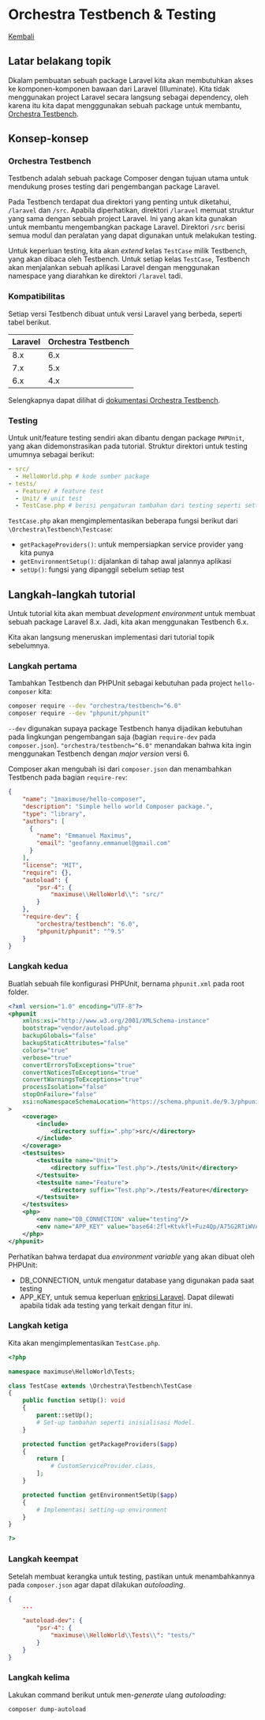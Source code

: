 # Orchestra Testbench & Testing

[Kembali](readme.md)

## Latar belakang topik

Dkalam pembuatan sebuah package Laravel kita akan membutuhkan akses ke komponen-komponen bawaan dari Laravel (Illuminate). Kita tidak menggunakan project Laravel secara langsung sebagai dependency, oleh karena itu kita dapat mengggunakan sebuah package untuk membantu, [Orchestra Testbench](https://github.com/orchestral/testbench).

## Konsep-konsep

### Orchestra Testbench

Testbench adalah sebuah package Composer dengan tujuan utama untuk mendukung proses testing dari pengembangan package Laravel.

Pada Testbench terdapat dua direktori yang penting untuk diketahui, `/laravel` dan `/src`. Apabila diperhatikan, direktori `/laravel` memuat struktur yang sama dengan sebuah project Laravel. Ini yang akan kita gunakan untuk membantu mengembangkan package Laravel. Direktori `/src` berisi semua modul dan peralatan yang dapat digunakan untuk melakukan testing.

Untuk keperluan testing, kita akan *extend* kelas `TestCase` milik Testbench, yang akan dibaca oleh Testbench. Untuk setiap kelas `TestCase`, Testbench akan menjalankan sebuah aplikasi Laravel dengan menggunakan namespace yang diarahkan ke direktori `/laravel` tadi.

### Kompatibilitas

Setiap versi Testbench dibuat untuk versi Laravel yang berbeda, seperti tabel berikut.

| Laravel | Orchestra Testbench |
| -|-|
| 8.x | 6.x |
| 7.x | 5.x |
| 6.x | 4.x |

Selengkapnya dapat dilihat di [dokumentasi Orchestra Testbench](https://packages.tools/testbench/getting-started/introduction.html#version-compatibility).

### Testing

Untuk unit/feature testing sendiri akan dibantu dengan package `PHPUnit`, yang akan didemonstrasikan pada tutorial. Struktur direktori untuk testing umumnya sebagai berikut:

```yaml
- src/
  - HelloWorld.php # kode sumber package
- tests/
  - Feature/ # feature test
  - Unit/ # unit test
  - TestCase.php # berisi pengaturan tambahan dari testing seperti setting up
```

`TestCase.php` akan mengimplementasikan beberapa fungsi berikut dari `\Orchestra\Testbench\Testcase`:
* `getPackageProviders()`: untuk mempersiapkan service provider yang kita punya
* `getEnvironmentSetup()`: dijalankan di tahap awal jalannya aplikasi
* `setUp()`: fungsi yang dipanggil sebelum setiap test

## Langkah-langkah tutorial

Untuk tutorial kita akan membuat *development environment* untuk membuat sebuah package Laravel 8.x. Jadi, kita akan menggunakan Testbench 6.x.

Kita akan langsung meneruskan implementasi dari tutorial topik sebelumnya.

### Langkah pertama

Tambahkan Testbench dan PHPUnit sebagai kebutuhan pada project `hello-composer` kita:

```sh
composer require --dev "orchestra/testbench=^6.0"
composer require --dev "phpunit/phpunit"
```

`--dev` digunakan supaya package Testbench hanya dijadikan kebutuhan pada lingkungan pengembangan saja (bagian `require-dev` pada `composer.json`). `"orchestra/testbench=^6.0"` menandakan bahwa kita ingin menggunakan Testbench dengan *major version* versi 6.

Composer akan mengubah isi dari `composer.json` dan menambahkan Testbench pada bagian `require-rev`:

```json
{
    "name": "1maximuse/hello-composer",
    "description": "Simple hello world Composer package.",
    "type": "library",
    "authors": [
      {
        "name": "Emmanuel Maximus",
        "email": "geofanny.emmanuel@gmail.com"
      }
    ],
    "license": "MIT",
    "require": {},
    "autoload": {
        "psr-4": {
            "maximuse\\HelloWorld\\": "src/"
        }
    },
    "require-dev": {
        "orchestra/testbench": "6.0",
        "phpunit/phpunit": "^9.5"
    }
}
```

### Langkah kedua

Buatlah sebuah file konfigurasi PHPUnit, bernama `phpunit.xml` pada root folder.

```xml
<?xml version="1.0" encoding="UTF-8"?>
<phpunit
    xmlns:xsi="http://www.w3.org/2001/XMLSchema-instance"
    bootstrap="vendor/autoload.php"
    backupGlobals="false"
    backupStaticAttributes="false"
    colors="true"
    verbose="true"
    convertErrorsToExceptions="true"
    convertNoticesToExceptions="true"
    convertWarningsToExceptions="true"
    processIsolation="false"
    stopOnFailure="false"
    xsi:noNamespaceSchemaLocation="https://schema.phpunit.de/9.3/phpunit.xsd"
>
    <coverage>
        <include>
            <directory suffix=".php">src/</directory>
        </include>
    </coverage>
    <testsuites>
        <testsuite name="Unit">
            <directory suffix="Test.php">./tests/Unit</directory>
        </testsuite>
        <testsuite name="Feature">
            <directory suffix="Test.php">./tests/Feature</directory>
        </testsuite>
    </testsuites>
    <php>
        <env name="DB_CONNECTION" value="testing"/>
        <env name="APP_KEY" value="base64:2fl+Ktvkfl+Fuz4Qp/A75G2RTiWVA/ZoKZvp6fiiM10="/>
    </php>
</phpunit>
```

Perhatikan bahwa terdapat dua *environment variable* yang akan dibuat oleh PHPUnit:
* DB_CONNECTION, untuk mengatur database yang digunakan pada saat testing
* APP_KEY, untuk semua keperluan [enkripsi Laravel](https://laravel.com/docs/8.x/encryption). Dapat dilewati apabila tidak ada testing yang terkait dengan fitur ini.

### Langkah ketiga

Kita akan mengimplementasikan `TestCase.php`.

```php
<?php

namespace maximuse\HelloWorld\Tests;

class TestCase extends \Orchestra\Testbench\TestCase
{
    public function setUp(): void
    {
        parent::setUp();
        # Set-up tambahan seperti inisialisasi Model.
    }

    protected function getPackageProviders($app)
    {
        return [
            # CustomServiceProvider.class,
        ];
    }

    protected function getEnvironmentSetUp($app)
    {
        # Implementasi setting-up environment
    }
}

?>
```

### Langkah keempat

Setelah membuat kerangka untuk testing, pastikan untuk menambahkannya pada `composer.json` agar dapat dilakukan *autoloading*.

```json
{
    ...

    "autoload-dev": {
        "psr-4": {
            "maximuse\\HelloWorld\\Tests\\": "tests/"
        }
    }
}
```

### Langkah kelima

Lakukan command berikut untuk men-*generate* ulang *autoloading*:

```sh
composer dump-autoload
```